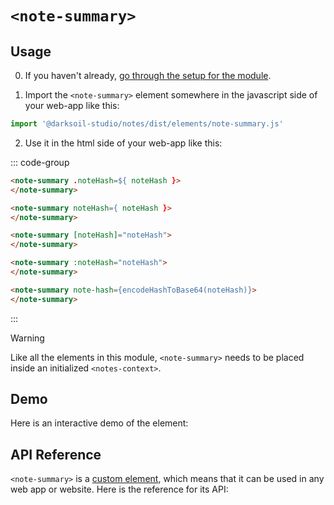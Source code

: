 # `<note-summary>`

## Usage

0. If you haven't already, [go through the setup for the module](/setup).

1. Import the `<note-summary>` element somewhere in the javascript side of your web-app like this:

```js
import '@darksoil-studio/notes/dist/elements/note-summary.js'
```

2. Use it in the html side of your web-app like this:

::: code-group
```html [Lit]
<note-summary .noteHash=${ noteHash }>
</note-summary>
```

```html [React]
<note-summary noteHash={ noteHash }>
</note-summary>
```

```html [Angular]
<note-summary [noteHash]="noteHash">
</note-summary>
```

```html [Vue]
<note-summary :noteHash="noteHash">
</note-summary>
```

```html [Svelte]
<note-summary note-hash={encodeHashToBase64(noteHash)}>
</note-summary>
```
:::

> [!WARNING]
> Like all the elements in this module, `<note-summary>` needs to be placed inside an initialized `<notes-context>`.

## Demo

Here is an interactive demo of the element:

<element-demo>
</element-demo>

<script setup>
import { onMounted } from "vue";
import { ProfilesClient, ProfilesStore } from '@darksoil-studio/profiles-zome';
import { demoProfiles, ProfilesZomeMock } from '@darksoil-studio/profiles-zome/dist/mocks.js';
import { decodeHashFromBase64, encodeHashToBase64 } from '@holochain/client';
import { render } from "lit";
import { html, unsafeStatic } from "lit/static-html.js";

import { NotesZomeMock, sampleNote } from "../../ui/src/mocks.ts";
import { NotesStore } from "../../ui/src/notes-store.ts";
import { NotesClient } from "../../ui/src/notes-client.ts";

onMounted(async () => {
  // Elements need to be imported on the client side, not the SSR side
  // Reference: https://vitepress.dev/guide/ssr-compat#importing-in-mounted-hook
  await import('@api-viewer/docs/lib/api-docs.js');
  await import('@api-viewer/demo/lib/api-demo.js');
  await import('@darksoil-studio/profiles-zome/dist/elements/profiles-context.js');
  if (!customElements.get('notes-context')) await import('../../ui/src/elements/notes-context.ts');
  if (!customElements.get('note-summary')) await import('../../ui/src/elements/note-summary.ts');

  const profiles = await demoProfiles();

  const profilesMock = new ProfilesZomeMock(
    profiles,
    Array.from(profiles.keys())[0]
  );
  const profilesStore = new ProfilesStore(new ProfilesClient(profilesMock, "notes_test"));

  const mock = new NotesZomeMock();
  const client = new NotesClient(mock, "notes_test");

  const note = await sampleNote(client);

  const record = await mock.create_note(note);

  const store = new NotesStore(client);
  
  render(html`
    <profiles-context .store=${profilesStore}>
      <notes-context .store=${store}>
        <api-demo src="custom-elements.json" only="note-summary" exclude-knobs="store">
          <template data-element="note-summary" data-target="host">
            <note-summary note-hash="${unsafeStatic(encodeHashToBase64(record.signed_action.hashed.hash))}"></note-summary>
          </template>
        </api-demo>
      </notes-context>
    </profiles-context>
  `, document.querySelector('element-demo'))
  })


</script>

## API Reference

`<note-summary>` is a [custom element](https://web.dev/articles/custom-elements-v1), which means that it can be used in any web app or website. Here is the reference for its API:

<api-docs src="custom-elements.json" only="note-summary">
</api-docs>

